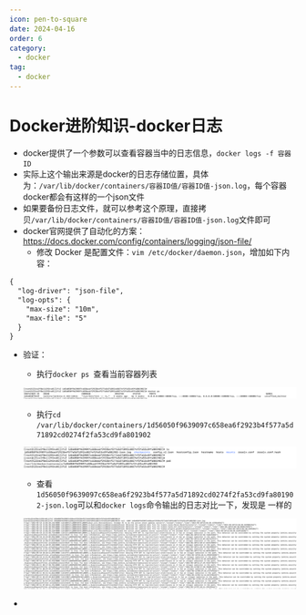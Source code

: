 ```yaml
---
icon: pen-to-square
date: 2024-04-16
order: 6
category:
  - docker
tag:
  - docker
---
```

# Docker进阶知识-docker日志

- docker提供了一个参数可以查看容器当中的日志信息，`docker logs -f 容器ID`
- 实际上这个输出来源是docker的日志存储位置，具体为：`/var/lib/docker/containers/容器ID值/容器ID值-json.log`，每个容器docker都会有这样的一个json文件
- 如果要备份日志文件，就可以参考这个原理，直接拷贝`/var/lib/docker/containers/容器ID值/容器ID值-json.log`文件即可
- docker官网提供了自动化的方案：https://docs.docker.com/config/containers/logging/json-file/
  - 修改 Docker 是配置文件：`vim /etc/docker/daemon.json`，增加如下内容：

```
{
  "log-driver": "json-file",
  "log-opts": {
    "max-size": "10m",
    "max-file": "5"
  }
}
```

- 验证：

  - 执行`docker ps `查看当前容器列表

  ![image-20240525130911851](images/image-20240525130911851.png)

  - 执行`cd /var/lib/docker/containers/1d56050f9639097c658ea6f2923b4f577a5d71892cd0274f2fa53cd9fa801902`

  ![image-20240525130921076](images/image-20240525130921076.png)

  - 查看`1d56050f9639097c658ea6f2923b4f577a5d71892cd0274f2fa53cd9fa801902-json.log`可以和`docker logs`命令输出的日志对比一下，发现是 一样的

  ![image-20240525130948735](images/image-20240525130948735.png)

- 